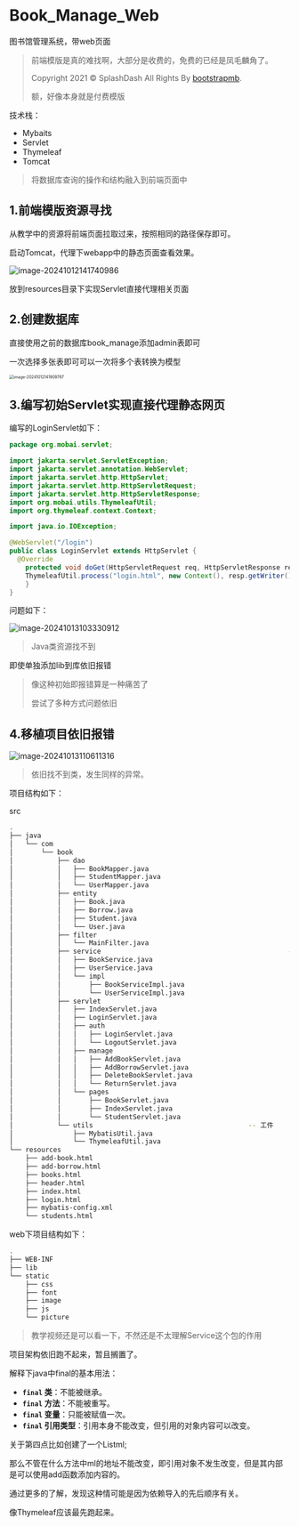 # Book_Manage_Web
图书馆管理系统，带web页面

> 前端模版是真的难找啊，大部分是收费的，免费的已经是凤毛麟角了。
>
> Copyright 2021 © SplashDash All Rights By [bootstrapmb](http://www.bootstrapmb.com/).
>
> 额，好像本身就是付费模版

技术栈：

- Mybaits
- Servlet
- Thymeleaf
- Tomcat

> 将数据库查询的操作和结构融入到前端页面中

## 1.前端模版资源寻找

从教学中的资源将前端页面拉取过来，按照相同的路径保存即可。

启动Tomcat，代理下webapp中的静态页面查看效果。

![image-20241012141740986](images/image-20241012141740986.png)

放到resources目录下实现Servlet直接代理相关页面

## 2.创建数据库

直接使用之前的数据库book_manage添加admin表即可

一次选择多张表即可可以一次将多个表转换为模型

<img src="images/image-20241012141909787.png" alt="image-20241012141909787" style="zoom:50%;" />

## 3.编写初始Servlet实现直接代理静态网页

编写的LoginServlet如下：

```java
package org.mobai.servlet;

import jakarta.servlet.ServletException;
import jakarta.servlet.annotation.WebServlet;
import jakarta.servlet.http.HttpServlet;
import jakarta.servlet.http.HttpServletRequest;
import jakarta.servlet.http.HttpServletResponse;
import org.mobai.utils.ThymeleafUtil;
import org.thymeleaf.context.Context;

import java.io.IOException;

@WebServlet("/login")
public class LoginServlet extends HttpServlet {
  @Override
    protected void doGet(HttpServletRequest req, HttpServletResponse resp) throws ServletException, IOException {
    ThymeleafUtil.process("login.html", new Context(), resp.getWriter());
    }
}
```

问题如下：

![image-20241013103330912](images/image-20241013103330912.png)

> Java类资源找不到

即使单独添加lib到库依旧报错

> 像这种初始即报错算是一种痛苦了
>
> 尝试了多种方式问题依旧

## 4.移植项目依旧报错

![image-20241013110611316](images/image-20241013110611316.png)

> 依旧找不到类，发生同样的异常。

项目结构如下：

src

```bash
.
├── java
│   └── com
│       └── book
│           ├── dao															-- 数据库操作映射接口
│           │   ├── BookMapper.java	
│           │   ├── StudentMapper.java
│           │   └── UserMapper.java
│           ├── entity													-- 数据库实体模型
│           │   ├── Book.java
│           │   ├── Borrow.java
│           │   ├── Student.java
│           │   └── User.java
│           ├── filter													-- 资源过滤器
│           │   └── MainFilter.java
│           ├── service												  -- 业务逻辑层和实现	
│           │   ├── BookService.java
│           │   ├── UserService.java         
│           │   └── impl         
│           │       ├── BookServiceImpl.java
│           │       └── UserServiceImpl.java
│           ├── servlet													-- servlet功能，这里调用dao中的方法
│           │   ├── IndexServlet.java
│           │   ├── LoginServlet.java
│           │   ├── auth
│           │   │   ├── LoginServlet.java
│           │   │   └── LogoutServlet.java
│           │   ├── manage
│           │   │   ├── AddBookServlet.java
│           │   │   ├── AddBorrowServlet.java
│           │   │   ├── DeleteBookServlet.java
│           │   │   └── ReturnServlet.java
│           │   └── pages
│           │       ├── BookServlet.java
│           │       ├── IndexServlet.java
│           │       └── StudentServlet.java
│           └── utils                						-- 工件
│               ├── MybatisUtil.java
│               └── ThymeleafUtil.java
└── resources
    ├── add-book.html
    ├── add-borrow.html
    ├── books.html
    ├── header.html
    ├── index.html
    ├── login.html
    ├── mybatis-config.xml
    └── students.html
```

web下项目结构如下：

```bash
.
├── WEB-INF
├── lib
└── static
    ├── css
    ├── font
    ├── image
    ├── js
    └── picture
```

> 教学视频还是可以看一下，不然还是不太理解Service这个包的作用

项目架构依旧跑不起来，暂且搁置了。

解释下java中final的基本用法：

- **`final` 类**：不能被继承。
- **`final` 方法**：不能被重写。
- **`final` 变量**：只能被赋值一次。
- **`final` 引用类型**：引用本身不能改变，但引用的对象内容可以改变。

关于第四点比如创建了一个List<Interger>ml;

那么不管在什么方法中ml的地址不能改变，即引用对象不发生改变，但是其内部是可以使用add函数添加内容的。



通过更多的了解，发现这种情可能是因为依赖导入的先后顺序有关。

像Thymeleaf应该最先跑起来。
